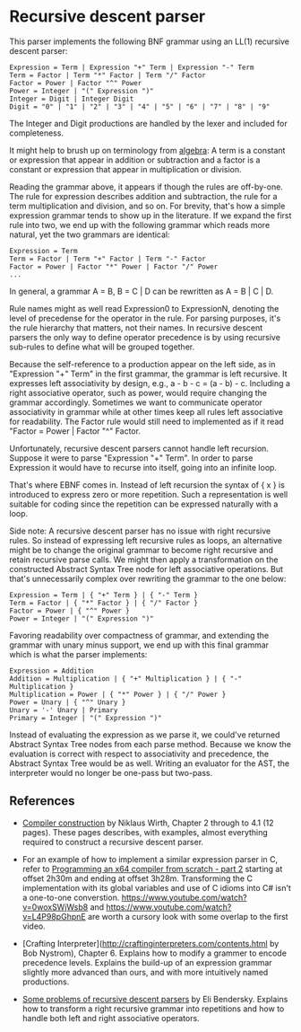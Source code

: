 # Recursive descent parser

This parser implements the following BNF grammar using an LL(1) recursive
descent parser:

    Expression = Term | Expression "+" Term | Expression "-" Term
    Term = Factor | Term "*" Factor | Term "/" Factor 
    Factor = Power | Factor "^" Power
    Power = Integer | "(" Expression ")"
    Integer = Digit | Integer Digit
    Digit = "0" | "1" | "2" | "3" | "4" | "5" | "6" | "7" | "8" | "9" 

The Integer and Digit productions are handled by the lexer and included for
completeness.

It might help to brush up on terminology from
[algebra](https://sciencing.com/difference-between-term-factor-algebra-8583517.html):
A term is a constant or expression that appear in addition or subtraction and a
factor is a constant or expression that appear in multiplication or division.

Reading the grammar above, it appears if though the rules are off-by-one. The
rule for expression describes addition and subtraction, the rule for a term
multiplication and division, and so on. For brevity, that's how a simple
expression grammar tends to show up in the literature. If we expand the first
rule into two, we end up with the following grammar which reads more natural,
yet the two grammars are identical:

    Expression = Term
    Term = Factor | Term "+" Factor | Term "-" Factor
    Factor = Power | Factor "*" Power | Factor "/" Power
    ... 

In general, a grammar A = B, B = C | D can be rewritten as A = B | C | D.

Rule names might as well read Expression0 to ExpressionN, denoting the level of
precedense for the operator in the rule. For parsing purposes, it's the rule
hierarchy that matters, not their names. In recursive descent parsers the only
way to define operator precedence is by using recursive sub-rules to define what
will be grouped together.

Because the self-reference to a production appear on the left side, as in
"Expression "+" Term" in the first grammar, the grammar is left recursive. It
expresses left associativity by design, e.g., a - b - c = (a - b) - c. Including
a right associative operator, such as power, would require changing the grammar
accordingly. Sometimes we want to communicate operator associativity in grammar
while at other times keep all rules left associative for readability. The Factor
rule would still need to implemented as if it read "Factor = Power | Factor "^"
Factor.

Unfortunately, recursive descent parsers cannot handle left recursion. Suppose
it were to parse "Expression "+" Term". In order to parse Expression it would
have to recurse into itself, going into an infinite loop.

That's where EBNF comes in. Instead of left recursion the syntax of { x } is
introduced to express zero or more repetition. Such a representation is well
suitable for coding since the repetition can be expressed naturally with a loop.

Side note: A recursive descent parser has no issue with right recursive rules.
So instead of expressing left recursive rules as loops, an alternative might be
to change the original grammar to become right recursive and retain recursive
parse calls. We might then apply a transformation on the constructed Abstract
Syntax Tree node for left associative operations. But that's unnecessarily
complex over rewriting the grammar to the one below:

    Expression = Term | { "+" Term } | { "-" Term }
    Term = Factor | { "*" Factor } | { "/" Factor }
    Factor = Power | { "^" Power }
    Power = Integer | "(" Expression ")" 

Favoring readability over compactness of grammar, and extending the grammar with
unary minus support, we end up with this final grammar which is what the parser
implements:

    Expression = Addition
    Addition = Multiplication | { "+" Multiplication } | { "-" Multiplication }
    Multiplication = Power | { "*" Power } | { "/" Power }    
    Power = Unary | { "^" Unary }
    Unary = '-' Unary | Primary
    Primary = Integer | "(" Expression ")" 

Instead of evaluating the expression as we parse it, we could've returned
Abstract Syntax Tree nodes from each parse method. Because we know the
evaluation is correct with respect to associativity and precedence, the Abstract
Syntax Tree would be as well. Writing an evaluator for the AST, the interpreter
would no longer be one-pass but two-pass.

## References

- [Compiler construction](https://www.inf.ethz.ch/personal/wirth/CompilerConstruction/CompilerConstruction1.pdf)
by Niklaus Wirth, Chapter 2 through to 4.1 (12 pages). These pages describes,
with examples, almost everything required to construct a recursive descent
parser.

- For an example of how to implement a similar expression parser in C, refer to
[Programming an x64 compiler from scratch - part 2](https://www.youtube.com/watch?v=Mx29YQ4zAuM) starting at offset 2h30m and ending at offset 3h28m.
Transforming the C implementation with its global variables and use of C idioms into C# isn't a one-to-one converstion. https://www.youtube.com/watch?v=0woxSWjWsb8 and https://www.youtube.com/watch?v=L4P98pGhpnE are worth a cursory look with some overlap to the first video.

- [Crafting Interpreter](http://craftinginterpreters.com/contents.html by Bob Nystrom), Chapter 6. Explains how to modify a grammer to encode precedence levels. Explains the build-up of an expression grammar slightly more advanced than ours, and with more intuitively named productions.

- [Some problems of recursive descent parsers](https://eli.thegreenplace.net/2009/03/14/some-problems-of-recursive-descent-parsers) by Eli Bendersky. Explains how to transform a right recursive grammar into repetitions and how to handle both left and right associative operators.